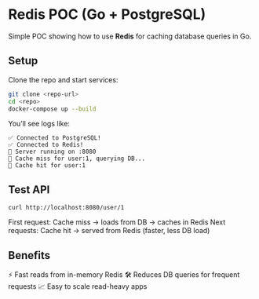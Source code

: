 # Redis POC (Go + PostgreSQL)

Simple POC showing how to use **Redis** for caching database queries in Go.

## Setup

Clone the repo and start services:

```bash
git clone <repo-url>
cd <repo>
docker-compose up --build
```

You’ll see logs like:

```
✅ Connected to PostgreSQL!
✅ Connected to Redis!
🚀 Server running on :8080
💾 Cache miss for user:1, querying DB...
🔁 Cache hit for user:1
```

## Test API

```
curl http://localhost:8080/user/1
```


First request: Cache miss → loads from DB → caches in Redis
Next requests: Cache hit → served from Redis (faster, less DB load)

## Benefits
⚡ Fast reads from in-memory Redis
🛠 Reduces DB queries for frequent requests
📈 Easy to scale read-heavy apps